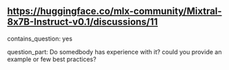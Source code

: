 ## https://huggingface.co/mlx-community/Mixtral-8x7B-Instruct-v0.1/discussions/11

contains_question: yes

question_part: Do somedbody has experience with it? could you provide an example or few best practices?